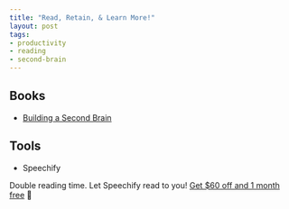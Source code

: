 ```yaml
---
title: "Read, Retain, & Learn More!"
layout: post
tags:
- productivity
- reading
- second-brain
---
```


## Books
- [Building a Second Brain](/notes/books/building-a-second-brain-9781982167387/)

## Tools

- Speechify

Double reading time. Let Speechify read to you!
[Get $60 off and 1 month free](https://share.speechify.com/mzxDXgi) 💸